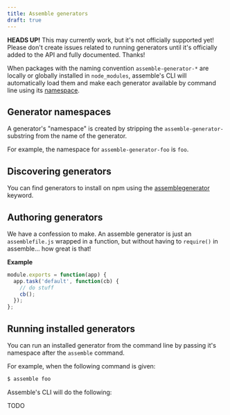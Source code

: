 ```yaml
---
title: Assemble generators
draft: true
---
```


**HEADS UP!** This may currently work, but it's not officially supported yet! Please don't create issues related to running generators until it's officially added to the API and fully documented. Thanks!

When packages with the naming convention `assemble-generator-*` are locally or globally installed in `node_modules`, assemble's CLI will automatically load them and make each generator available by command line using its [namespace](#generator-namespaces).

## Generator namespaces

A generator's "namespace" is created by stripping the `assemble-generator-` substring from the name of the generator.

For example, the namespace for `assemble-generator-foo` is `foo`.


## Discovering generators

You can find generators to install on npm using the [assemblegenerator](https://www.npmjs.com/browse/keyword/assemblegenerator) keyword.


## Authoring generators

We have a confession to make. An assemble generator is just an `assemblefile.js` wrapped in a function, but without having to `require()` in assemble... how great is that!

**Example**

```js
module.exports = function(app) {
  app.task('default', function(cb) {
    // do stuff
    cb();
  });
};
```

## Running installed generators

You can run an installed generator from the command line by passing it's namespace after the `assemble` command.

For example, when the following command is given:

```sh
$ assemble foo
```

Assemble's CLI will do the following:

TODO
